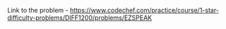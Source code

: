 Link to the problem - https://www.codechef.com/practice/course/1-star-difficulty-problems/DIFF1200/problems/EZSPEAK
